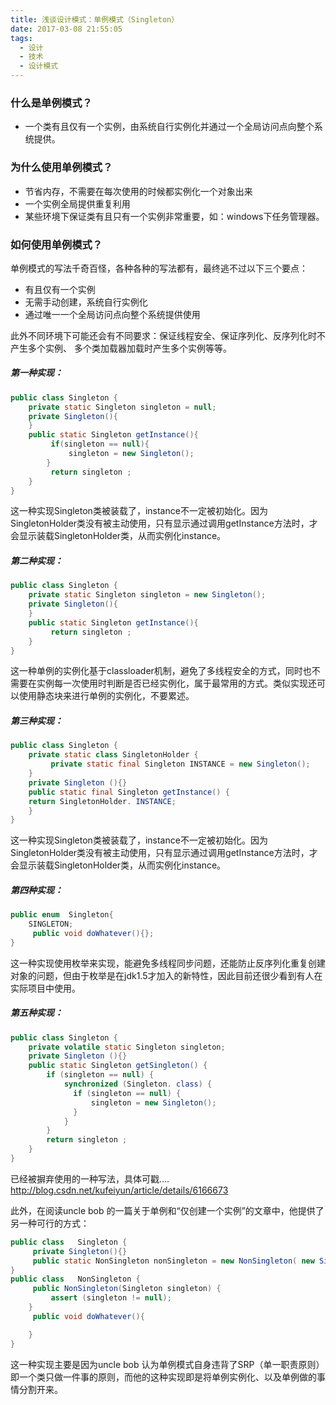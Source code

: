 ```yaml
---
title: 浅谈设计模式：单例模式（Singleton）
date: 2017-03-08 21:55:05
tags:
  - 设计
  - 技术
  - 设计模式
---
```


### 什么是单例模式？

- 一个类有且仅有一个实例，由系统自行实例化并通过一个全局访问点向整个系统提供。

<!-- more -->
### 为什么使用单例模式？

- 节省内存，不需要在每次使用的时候都实例化一个对象出来
- 一个实例全局提供重复利用
- 某些环境下保证类有且只有一个实例非常重要，如：windows下任务管理器。

### 如何使用单例模式？
单例模式的写法千奇百怪，各种各种的写法都有，最终逃不过以下三个要点：

- 有且仅有一个实例
- 无需手动创建，系统自行实例化
- 通过唯一一个全局访问点向整个系统提供使用

此外不同环境下可能还会有不同要求：保证线程安全、保证序列化、反序列化时不产生多个实例、 多个类加载器加载时产生多个实例等等。

##### 第一种实现：

```java
public class Singleton {
    private static Singleton singleton = null;
    private Singleton(){
    }
    public static Singleton getInstance(){
         if(singleton == null){
             singleton = new Singleton();
        }
         return singleton ;
    }
}
```
这一种实现Singleton类被装载了，instance不一定被初始化。因为SingletonHolder类没有被主动使用，只有显示通过调用getInstance方法时，才会显示装载SingletonHolder类，从而实例化instance。

##### 第二种实现：

```java
public class Singleton {
    private static Singleton singleton = new Singleton();
    private Singleton(){
    }
    public static Singleton getInstance(){
         return singleton ;
    }
}
```

这一种单例的实例化基于classloader机制，避免了多线程安全的方式，同时也不需要在实例每一次使用时判断是否已经实例化，属于最常用的方式。类似实现还可以使用静态块来进行单例的实例化，不要累述。

##### 第三种实现：
```java
public class Singleton {
    private static class SingletonHolder {
         private static final Singleton INSTANCE = new Singleton();
    }
    private Singleton (){}
    public static final Singleton getInstance() {
    return SingletonHolder. INSTANCE;
    }
}
```

这一种实现Singleton类被装载了，instance不一定被初始化。因为SingletonHolder类没有被主动使用，只有显示通过调用getInstance方法时，才会显示装载SingletonHolder类，从而实例化instance。

##### 第四种实现：
```java
public enum  Singleton{
    SINGLETON;
     public void doWhatever(){};
}
```

这一种实现使用枚举来实现，能避免多线程同步问题，还能防止反序列化重复创建对象的问题，但由于枚举是在jdk1.5才加入的新特性，因此目前还很少看到有人在实际项目中使用。

##### 第五种实现：
```java
public class Singleton {
    private volatile static Singleton singleton;
    private Singleton (){}
    public static Singleton getSingleton() {
        if (singleton == null) {
            synchronized (Singleton. class) {
              if (singleton == null) {
                  singleton = new Singleton();
              }
            }
        }
        return singleton ;
    }
}
```

已经被摒弃使用的一种写法，具体可戳….
http://blog.csdn.net/kufeiyun/article/details/6166673

此外，在阅读uncle bob 的一篇关于单例和“仅创建一个实例”的文章中，他提供了另一种可行的方式：
```java
public class   Singleton {
     private Singleton(){}
     public static NonSingleton nonSingleton = new NonSingleton( new Singleton());
}
public class   NonSingleton {
     public NonSingleton(Singleton singleton) {
         assert (singleton != null);
    }
     public void doWhatever(){

    }
}
```

这一种实现主要是因为uncle bob 认为单例模式自身违背了SRP（单一职责原则）即一个类只做一件事的原则，而他的这种实现即是将单例实例化、以及单例做的事情分割开来。

